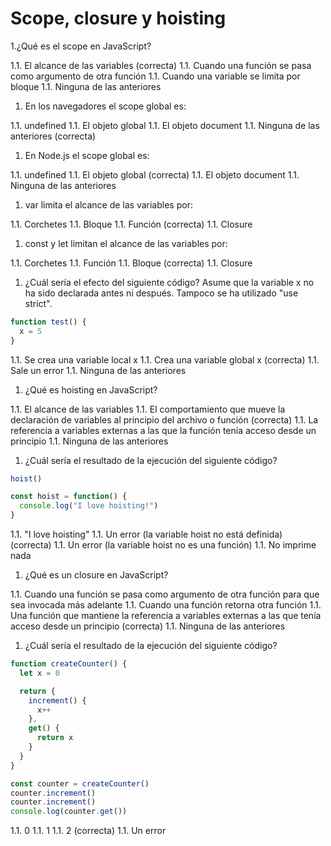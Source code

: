 # Scope, closure y hoisting

1.¿Qué es el scope en JavaScript?

  1.1. El alcance de las variables (correcta)
  1.1. Cuando una función se pasa como argumento de otra función
  1.1. Cuando una variable se limita por bloque
  1.1. Ninguna de las anteriores

1. En los navegadores el scope global es:

  1.1. undefined
  1.1. El objeto global
  1.1. El objeto document
  1.1. Ninguna de las anteriores (correcta)

1. En Node.js el scope global es:

  1.1. undefined
  1.1. El objeto global (correcta)
  1.1. El objeto document
  1.1. Ninguna de las anteriores

1. var limita el alcance de las variables por:

  1.1. Corchetes
  1.1. Bloque
  1.1. Función (correcta)
  1.1. Closure

1. const y let limitan el alcance de las variables por:

  1.1. Corchetes
  1.1. Función
  1.1. Bloque (correcta)
  1.1. Closure

1. ¿Cuál sería el efecto del siguiente código? Asume que la variable x no ha sido declarada antes ni después. Tampoco se ha utilizado "use strict".

```javascript
function test() {
  x = 5
}
```

  1.1. Se crea una variable local x
  1.1. Crea una variable global x (correcta)
  1.1. Sale un error
  1.1. Ninguna de las anteriores

1. ¿Qué es hoisting en JavaScript?

  1.1. El alcance de las variables
  1.1. El comportamiento que mueve la declaración de variables al principio del archivo o función (correcta)
  1.1. La referencia a variables externas a las que la función tenía acceso desde un principio
  1.1. Ninguna de las anteriores

1. ¿Cuál sería el resultado de la ejecución del siguiente código?

```javascript
hoist()

const hoist = function() {
  console.log("I love hoisting!")
}
```

  1.1. "I love hoisting"
  1.1. Un error (la variable hoist no está definida) (correcta)
  1.1. Un error (la variable hoist no es una función)
  1.1. No imprime nada

1. ¿Qué es un closure en JavaScript?

  1.1. Cuando una función se pasa como argumento de otra función para que sea invocada más adelante
  1.1. Cuando una función retorna otra función
  1.1. Una función que mantiene la referencia a variables externas a las que tenía acceso desde un principio (correcta)
  1.1. Ninguna de las anteriores

1. ¿Cuál sería el resultado de la ejecución del siguiente código?

```javascript
function createCounter() {
  let x = 0

  return {
    increment() {
      x++
    },
    get() {
      return x
    }
  }
}

const counter = createCounter()
counter.increment()
counter.increment()
console.log(counter.get())
```

  1.1. 0
  1.1. 1
  1.1. 2 (correcta)
  1.1. Un error
